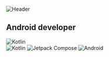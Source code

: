 ![Header](https://mobimg.b-cdn.net/v3/fetch/ed/ed59f26c70c97ef680239b90c3745fc7.jpeg)

## Android developer

![Kotlin](https://img.shields.io/badge/-Kotlin-006400?style=for-the-badge&logo=kotlin)\
![Kotlin](https://img.shields.io/badge/-Java-006400?style=for-the-badge&logo=java)
![Jetpack Compose](https://img.shields.io/badge/-JetpackCompose-006400?style=for-the-badge&logo=jetpackcompose)
![Android](https://img.shields.io/badge/-Android-006400?style=for-the-badge&logo=android)
